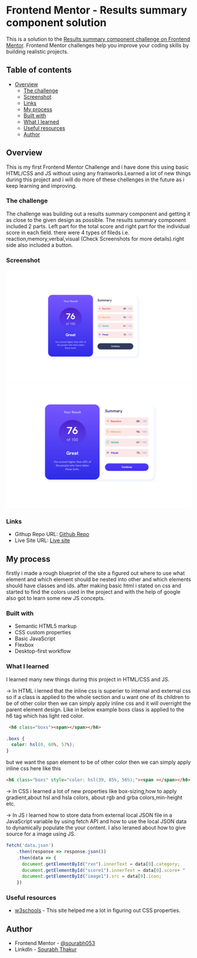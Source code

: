 # Frontend Mentor - Results summary component solution

This is a solution to the [Results summary component challenge on Frontend Mentor](https://www.frontendmentor.io/challenges/results-summary-component-CE_K6s0maV). Frontend Mentor challenges help you improve your coding skills by building realistic projects. 

## Table of contents

- [Overview](#overview)
  - [The challenge](#the-challenge)
  - [Screenshot](#screenshot)
  - [Links](#links)
  - [My process](#my-process)
  - [Built with](#built-with)
  - [What I learned](#what-i-learned)
  - [Useful resources](#useful-resources)
  - [Author](#author)


## Overview

This is my first Frontend Mentor Challenge and i have done this using basic HTML/CSS and JS without using any framworks.Learned a lot of new things during this project and i will do more of these chellenges in the future as i keep learning and improving.

### The challenge

The challenge was building out a results summary component and getting it as close to the given design as possible. The results summary component included 2 parts. Left part for the total score and right part for the individual score in each field. there were 4 types of fileds i.e. reaction,memory,verbal,visual (Check Screenshots for more details).right side also included a button.


### Screenshot

![](./design/Sreenshot%201.png)
![](./design/Screenshot%202.png)

### Links

- Githup Repo URL: [Github Repo](https://github.com/sourabh053/frontendmentor-challenge)
- Live Site URL: [Live site](https://keen-lebkuchen-329504.netlify.app/)

## My process

firstly i made a rough blueprint of the site a figured out where to use what element and which element should be nested into other and which elements should have classes and ids. after making basic html i stated on css and started to find the colors used in the project and with the help of google also got to learn some new JS concepts.

### Built with

- Semantic HTML5 markup
- CSS custom properties
- Basic JavaScript
- Flexbox
- Desktop-first workflow


### What I learned

I learned many new things during this project in HTML/CSS and JS.

-> In HTML i lerned that the inline css is superier to internal and external css so if a class is applied to the whole section and u want one of its children to be of other color then we can simply apply inline css and it will overright the parent element design. Like in below example boxs class is applied to the h6 tag which has light red color.
```html
 <h6 class="boxs"><span></span></h6>
```
```css
.boxs {
  color: hsl(0, 60%, 57%);
}
```
but we want the span element to be of other color then we can simply apply inline css here like this
```html
<h6 class="boxs" style="color: hsl(39, 85%, 56%);"><span ></span></h6>
```

-> In CSS i learned a lot of new properties like box-sizing,how to apply gradient,about hsl and hsla colors, about rgb and grba colors,min-height etc.

-> In JS i learned how to store data from external local JSON file in a JavaScript variable by using fetch API and how to use the local JSON data to dynamically populate the your content. I also leraned about how to give source for a image using JS. 

```js
fetch('data.json')
    .then(response => response.json())
    .then(data => {
      document.getElementById("rxn").innerText = data[0].category;
      document.getElementById("score1").innerText = data[0].score+ "     ";
      document.getElementById("image1").src = data[0].icon;
    })
```

### Useful resources

- [w3schools](https://www.w3schools.com/) - This site helped me a lot in figuring out CSS properties.

## Author

- Frontend Mentor - [@sourabh053](https://www.frontendmentor.io/profile/sourabh053)
- LinkdIn - [Sourabh Thakur](https://www.linkedin.com/in/sourabh-thakur-b71a68250/)

